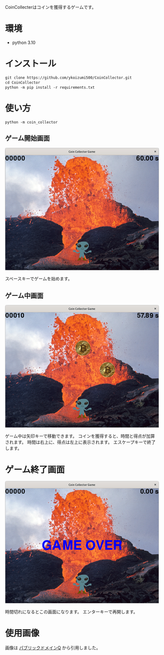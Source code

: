 CoinCollecterはコインを獲得するゲームです。

# 環境

- python 3.10

# インストール

```bash:インストール
git clone https://github.com/ykoizumi500/CoinCollector.git
cd CoinCollector
python -m pip install -r requirements.txt
```

# 使い方

```bash:実行
python -m coin_collector
```

## ゲーム開始画面

![ゲーム開始画面](docs/start_screen.png)

スペースキーでゲームを始めます。

## ゲーム中画面

![ゲーム中画面](docs/play_screen.png)

ゲーム中は矢印キーで移動できます。
コインを獲得すると、時間と得点が加算されます。
時間は右上に、得点は左上に表示されます。
エスケープキーで終了します。

# ゲーム終了画面

![ゲーム終了画面](docs/over_screen.png)

時間切れになるとこの画面になります。
エンターキーで再開します。

# 使用画像

画像は
[パブリックドメインQ](https://publicdomainq.net/)
から引用しました。
